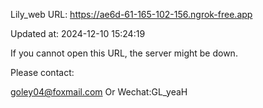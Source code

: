 Lily_web URL: https://ae6d-61-165-102-156.ngrok-free.app

Updated at: 2024-12-10 15:24:19

If you cannot open this URL, the server might be down.

Please contact: 

goley04@foxmail.com Or Wechat:GL_yeaH